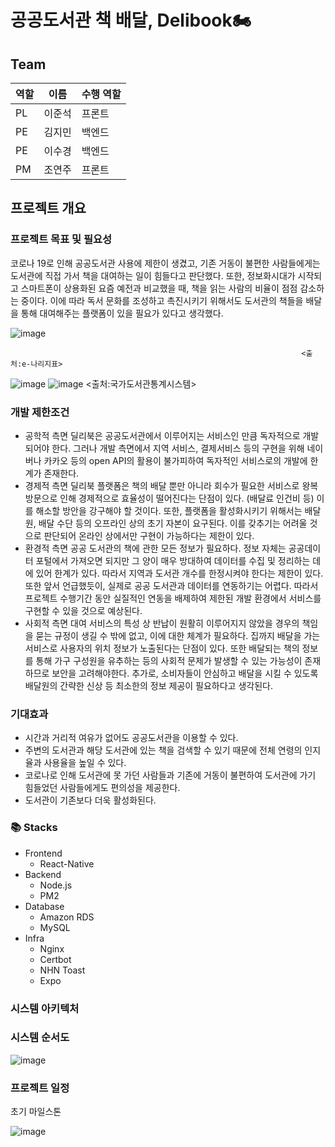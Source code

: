 # 공공도서관 책 배달, Delibook🏍️

## Team

| 역할 | 이름 | 수행 역할 |
| --- | --- | --- |
| PL | 이준석 | 프론트 |
| PE | 김지민 | 백엔드 |
| PE | 이수경 | 백엔드 |
| PM | 조연주 | 프론트 |

## 프로젝트 개요

### 프로젝트 목표 및 필요성

코로나 19로 인해 공공도서관 사용에 제한이 생겼고, 기존 거동이 불편한 사람들에게는 도서관에 직접 가서 책을 대여하는 일이 힘들다고 판단했다. 또한, 정보화시대가 시작되고 스마트폰이 상용화된 요즘 예전과 비교했을 때, 책을 읽는 사람의 비율이 점점 감소하는 중이다. 이에 따라 독서 문화를 조성하고 촉진시키기 위해서도 도서관의 책들을 배달을 통해 대여해주는 플랫폼이 있을 필요가 있다고 생각했다.

![image](https://user-images.githubusercontent.com/70626308/197403411-e7ddccdb-305f-425d-9f7f-ff5d3e9e5f21.png)


                                                                     <출처:e-나리지표>

![image](https://user-images.githubusercontent.com/70626308/197403424-90598fbe-688d-47ed-a45c-9ec1cb3703b2.png)
![image](https://user-images.githubusercontent.com/70626308/197403431-2459f343-e07c-4f93-b68c-69127b9127a7.png)
                                                               <출처:국가도서관통계시스템>

### 개발 제한조건

- 공학적 측면
딜리북은 공공도서관에서 이루어지는 서비스인 만큼 독자적으로 개발되어야 한다. 그러나 개발 측면에서 지역 서비스, 결제서비스 등의 구현을 위해 네이버나 카카오 등의 open API의 활용이 불가피하여 독자적인 서비스로의 개발에 한계가 존재한다.
- 경제적 측면
딜리북 플랫폼은 책의 배달 뿐만 아니라 회수가 필요한 서비스로 왕복 방문으로 인해 경제적으로 효율성이 떨어진다는 단점이 있다. (배달료 인건비 등) 이를 해소할 방안을 강구해야 할 것이다.
또한, 플랫폼을 활성화시키기 위해서는 배달원, 배달 수단 등의 오프라인 상의 초기 자본이 요구된다. 이를 갖추기는 어려울 것으로 판단되어 온라인 상에서만 구현이 가능하다는 제한이 있다.
- 환경적 측면
공공 도서관의 책에 관한 모든 정보가 필요하다. 정보 자체는 공공데이터 포털에서 가져오면 되지만 그 양이 매우 방대하여 데이터를 수집 및 정리하는 데에 있어 한계가 있다. 따라서 지역과 도서관 개수를 한정시켜야 한다는 제한이 있다.
또한 앞서 언급했듯이, 실제로 공공 도서관과 데이터를 연동하기는 어렵다. 따라서 프로젝트 수행기간 동안 실질적인 연동을 배제하여 제한된 개발 환경에서 서비스를 구현할 수 있을 것으로 예상된다.
- 사회적 측면
대여 서비스의 특성 상 반납이 원활히 이루어지지 않았을 경우의 책임을 묻는 규정이 생길 수 밖에 없고, 이에 대한 체계가 필요하다.
집까지 배달을 가는 서비스로 사용자의 위치 정보가 노출된다는 단점이 있다. 또한 배달되는 책의 정보를 통해 가구 구성원을 유추하는 등의 사회적 문제가 발생할 수 있는 가능성이 존재하므로 보안을 고려해야한다.
추가로, 소비자들이 안심하고 배달을 시킬 수 있도록 배달원의 간략한 신상 등 최소한의 정보 제공이 필요하다고 생각된다.

### 기대효과

- 시간과 거리적 여유가 없어도 공공도서관을 이용할 수 있다.
- 주변의 도서관과 해당 도서관에 있는 책을 검색할 수 있기 때문에 전체 연령의 인지율과 사용율을 높일 수 있다.
- 코로나로 인해 도서관에 못 가던 사람들과 기존에 거동이 불편하여 도서관에 가기 힘들었던 사람들에게도 편의성을 제공한다.
- 도서관이 기존보다 더욱 활성화된다.

### 📚 Stacks
- Frontend
  - React-Native
- Backend
  - Node.js
  - PM2
- Database
  - Amazon RDS
  - MySQL
- Infra
  - Nginx
  - Certbot
  - NHN Toast
  - Expo

### 시스템 아키텍처

### 시스템 순서도

![image](https://user-images.githubusercontent.com/70626308/197403438-d51ba0ac-7853-4438-868e-c39b854ae908.png)
### 프로젝트 일정

초기 마일스톤

![image](https://user-images.githubusercontent.com/70626308/197403447-65fb4513-1a35-4258-aa6d-5609caf2497c.png)

